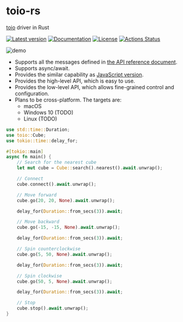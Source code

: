 # toio-rs

[toio](https://toio.io/) driver in Rust

[![Latest version](https://img.shields.io/crates/v/toio.svg)](https://crates.io/crates/toio)
[![Documentation](https://docs.rs/toio/badge.svg)](https://docs.rs/toio)
[![License](https://img.shields.io/badge/License-MIT-blue.svg)](https://opensource.org/licenses/MIT)
[![Actions Status](https://github.com/YushiOMOTE/toio-rs/workflows/Rust/badge.svg)](https://github.com/YushiOMOTE/toio-rs/actions)

![demo](https://raw.github.com/wiki/YushiOMOTE/toio-rs/demo.gif)

* Supports all the messages defined in [the API reference document](https://toio.github.io/toio.js/).
* Supports async/await.
* Provides the similar capability as [JavaScript version](https://github.com/toio/toio.js/).
* Provides the high-level API, which is easy to use.
* Provides the low-level API, which allows fine-grained control and configuration.
* Plans to be cross-platform. The targets are:
    * macOS
    * Windows 10 (TODO)
    * Linux (TODO)

```rust
use std::time::Duration;
use toio::Cube;
use tokio::time::delay_for;

#[tokio::main]
async fn main() {
    // Search for the nearest cube
    let mut cube = Cube::search().nearest().await.unwrap();

    // Connect
    cube.connect().await.unwrap();

    // Move forward
    cube.go(20, 20, None).await.unwrap();

    delay_for(Duration::from_secs(3)).await;

    // Move backward
    cube.go(-15, -15, None).await.unwrap();

    delay_for(Duration::from_secs(3)).await;

    // Spin counterclockwise
    cube.go(5, 50, None).await.unwrap();

    delay_for(Duration::from_secs(3)).await;

    // Spin clockwise
    cube.go(50, 5, None).await.unwrap();

    delay_for(Duration::from_secs(3)).await;

    // Stop
    cube.stop().await.unwrap();
}
```

